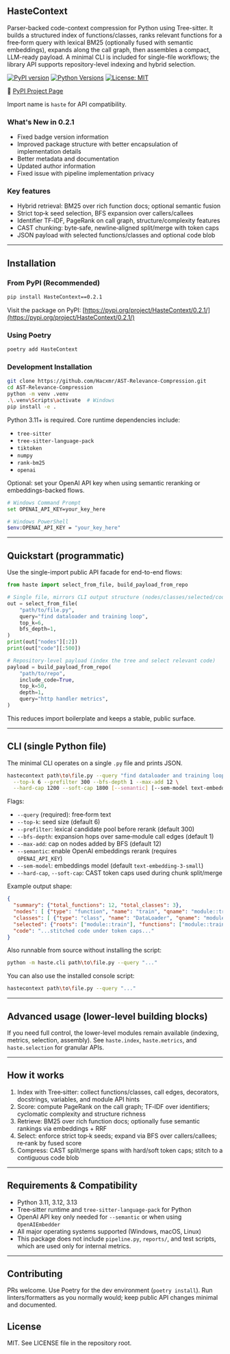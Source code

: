 ## HasteContext

Parser-backed code-context compression for Python using Tree-sitter. It builds a structured index of functions/classes, ranks relevant functions for a free‑form query with lexical BM25 (optionally fused with semantic embeddings), expands along the call graph, then assembles a compact, LLM-ready payload. A minimal CLI is included for single-file workflows; the library API supports repository-level indexing and hybrid selection.

[![PyPI version](https://badge.fury.io/py/HasteContext.svg)](https://badge.fury.io/py/HasteContext)
[![Python Versions](https://img.shields.io/pypi/pyversions/HasteContext.svg)](https://pypi.org/project/HasteContext/)
[![License: MIT](https://img.shields.io/badge/License-MIT-yellow.svg)](https://opensource.org/licenses/MIT)

🔗 [PyPI Project Page](https://pypi.org/project/HasteContext/0.2.1/)

Import name is `haste` for API compatibility.

### What's New in 0.2.1
- Fixed badge version information
- Improved package structure with better encapsulation of implementation details
- Better metadata and documentation
- Updated author information
- Fixed issue with pipeline implementation privacy

### Key features
- Hybrid retrieval: BM25 over rich function docs; optional semantic fusion
- Strict top‑k seed selection, BFS expansion over callers/callees
- Identifier TF‑IDF, PageRank on call graph, structure/complexity features
- CAST chunking: byte‑safe, newline‑aligned split/merge with token caps
- JSON payload with selected functions/classes and optional code blob

---

## Installation

### From PyPI (Recommended)
```bash
pip install HasteContext==0.2.1
```

Visit the package on PyPI: [https://pypi.org/project/HasteContext/0.2.1/](https://pypi.org/project/HasteContext/0.2.1/)

### Using Poetry
```bash
poetry add HasteContext
```

### Development Installation
```bash
git clone https://github.com/Hacxmr/AST-Relevance-Compression.git
cd AST-Relevance-Compression
python -m venv .venv
.\.venv\Scripts\activate  # Windows
pip install -e .
```

Python 3.11+ is required. Core runtime dependencies include:
- `tree-sitter`
- `tree-sitter-language-pack`
- `tiktoken`
- `numpy`
- `rank-bm25`
- `openai`

Optional: set your OpenAI API key when using semantic reranking or embeddings-backed flows.
```bash
# Windows Command Prompt
set OPENAI_API_KEY=your_key_here

# Windows PowerShell
$env:OPENAI_API_KEY = "your_key_here"
```

---

## Quickstart (programmatic)

Use the single-import public API facade for end-to-end flows:

```python
from haste import select_from_file, build_payload_from_repo

# Single file, mirrors CLI output structure (nodes/classes/selected/code)
out = select_from_file(
    "path/to/file.py",
    query="find dataloader and training loop",
    top_k=6,
    bfs_depth=1,
)
print(out["nodes"][:2])
print(out["code"][:500])

# Repository-level payload (index the tree and select relevant code)
payload = build_payload_from_repo(
    "path/to/repo",
    include_code=True,
    top_k=50,
    depth=1,
    query="http handler metrics",
)
```

This reduces import boilerplate and keeps a stable, public surface.

---

## CLI (single Python file)

The minimal CLI operates on a single `.py` file and prints JSON.

```bash
hastecontext path\to\file.py --query "find dataloader and training loop" \
  --top-k 6 --prefilter 300 --bfs-depth 1 --max-add 12 \
  --hard-cap 1200 --soft-cap 1800 [--semantic] [--sem-model text-embedding-3-small]
```

Flags:
- `--query` (required): free‑form text
- `--top-k`: seed size (default 6)
- `--prefilter`: lexical candidate pool before rerank (default 300)
- `--bfs-depth`: expansion hops over same‑module call edges (default 1)
- `--max-add`: cap on nodes added by BFS (default 12)
- `--semantic`: enable OpenAI embeddings rerank (requires `OPENAI_API_KEY`)
- `--sem-model`: embeddings model (default `text-embedding-3-small`)
- `--hard-cap`, `--soft-cap`: CAST token caps used during chunk split/merge

Example output shape:
```json
{
  "summary": {"total_functions": 12, "total_classes": 3},
  "nodes": [ {"type": "function", "name": "train", "qname": "module::train", "path": "...", "lineno": 10, "end_lineno": 120, "signature": "train(cfg)", "docstring": "...", "score": 0.71} ],
  "classes": [ {"type": "class", "name": "DataLoader", "qname": "module::DataLoader", "path": "..."} ],
  "selected": {"roots": ["module::train"], "functions": ["module::train", "module::step"], "classes": ["module::DataLoader"]},
  "code": "...stitched code under token caps..."
}
```

Also runnable from source without installing the script:
```bash
python -m haste.cli path\to\file.py --query "..."
```

You can also use the installed console script:
```bash
hastecontext path\to\file.py --query "..."
```

---

## Advanced usage (lower-level building blocks)

If you need full control, the lower-level modules remain available (indexing, metrics, selection, assembly). See `haste.index`, `haste.metrics`, and `haste.selection` for granular APIs.

---

## How it works
1) Index with Tree‑sitter: collect functions/classes, call edges, decorators, docstrings, variables, and module API hints
2) Score: compute PageRank on the call graph; TF‑IDF over identifiers; cyclomatic complexity and structure richness
3) Retrieve: BM25 over rich function docs; optionally fuse semantic rankings via embeddings + RRF
4) Select: enforce strict top‑k seeds; expand via BFS over callers/callees; re‑rank by fused score
5) Compress: CAST split/merge spans with hard/soft token caps; stitch to a contiguous code blob

---

## Requirements & Compatibility
- Python 3.11, 3.12, 3.13
- Tree‑sitter runtime and `tree-sitter-language-pack` for Python
- OpenAI API key only needed for `--semantic` or when using `OpenAIEmbedder`
- All major operating systems supported (Windows, macOS, Linux)
- This package does not include `pipeline.py`, `reports/`, and test scripts, which are used only for internal metrics.

---

## Contributing
PRs welcome. Use Poetry for the dev environment (`poetry install`). Run linters/formatters as you normally would; keep public API changes minimal and documented.


## License
MIT. See LICENSE file in the repository root. 
